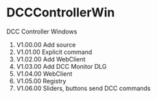 # DCCControllerWin
DCC Controller Windows

1. V1.00.00 Add source
2. V1.01.00 Explicit command
3. V1.02.00 Add WebClient
4. V1.03.00 Add DCC Monitor DLG
5. V1.04.00 WebClient
6. V1.05.00 Registry
7. V1.06.00 Sliders, buttons send DCC commands